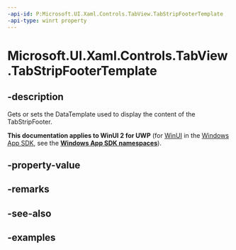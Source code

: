 ```yaml
---
-api-id: P:Microsoft.UI.Xaml.Controls.TabView.TabStripFooterTemplate
-api-type: winrt property
---
```


# Microsoft.UI.Xaml.Controls.TabView.TabStripFooterTemplate

<!--
public Windows.UI.Xaml.DataTemplate TabStripFooterTemplate { get; set; }
-->

## -description

Gets or sets the DataTemplate used to display the content of the TabStripFooter.

**This documentation applies to WinUI 2 for UWP** (for [WinUI](/windows/apps/winui/winui3/) in the [Windows App SDK](/windows/apps/windows-app-sdk/), see the **[Windows App SDK namespaces](/windows/windows-app-sdk/api/winrt/)**).

## -property-value

## -remarks

## -see-also

## -examples

